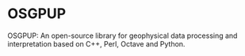 # OSGPUP
OSGPUP: An open-source library for geophysical data processing and interpretation based on C++, Perl, Octave and Python.     
